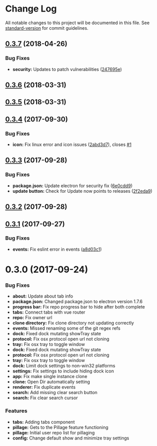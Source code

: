 # Change Log

All notable changes to this project will be documented in this file. See [standard-version](https://github.com/conventional-changelog/standard-version) for commit guidelines.

<a name="0.3.7"></a>
## [0.3.7](https://github.com/beepboopbangbang/githoard/compare/v0.3.6...v0.3.7) (2018-04-26)


### Bug Fixes

* **security:** Updates to patch vulnerabilities ([247695e](https://github.com/beepboopbangbang/githoard/commit/247695e))



<a name="0.3.6"></a>
## [0.3.6](https://github.com/beepboopbangbang/githoard/compare/v0.3.5...v0.3.6) (2018-03-31)



<a name="0.3.5"></a>
## [0.3.5](https://github.com/beepboopbangbang/githoard/compare/v0.3.4...v0.3.5) (2018-03-31)



<a name="0.3.4"></a>
## [0.3.4](https://github.com/beepboopbangbang/githoard/compare/v0.3.3...v0.3.4) (2017-09-30)


### Bug Fixes

* **icon:** Fix linux error and icon issues ([2abd3d7](https://github.com/beepboopbangbang/githoard/commit/2abd3d7)), closes [#1](https://github.com/beepboopbangbang/githoard/issues/1)



<a name="0.3.3"></a>
## [0.3.3](https://github.com/beepboopbangbang/githoard/compare/v0.3.2...v0.3.3) (2017-09-28)


### Bug Fixes

* **package.json:** Update electron for security fix ([6e0cdd9](https://github.com/beepboopbangbang/githoard/commit/6e0cdd9))
* **update button:** Check for Update now points to releases ([2f2eda9](https://github.com/beepboopbangbang/githoard/commit/2f2eda9))



<a name="0.3.2"></a>
## [0.3.2](https://github.com/beepboopbangbang/githoard/compare/v0.3.1...v0.3.2) (2017-09-28)



<a name="0.3.1"></a>
## [0.3.1](https://github.com/beepboopbangbang/githoard/compare/v0.3.0...v0.3.1) (2017-09-27)


### Bug Fixes

* **events:** Fix eslint error in events ([a8d03c1](https://github.com/beepboopbangbang/githoard/commit/a8d03c1))



<a name="0.3.0"></a>
# 0.3.0 (2017-09-24)

### Bug Fixes

* **about:** Update about tab info
* **package.json:** Changed package.json to electron version 1.7.6
* **progress bar:** Fix repo progress bar to hide after both complete
* **tabs:** Connect tabs with vue router
* **repo:** Fix owner url
* **clone directory:** Fix clone directory not updating correctly
* **events:** Missed renaming some of the git regex refs
* **dock:** Fixed dock mutating showTray state
* **protocol:** Fix osx protocol open url not cloning
* **tray:** Fix osx tray to toggle window
* **dock:** Fixed dock mutating showTray state
* **protocol:** Fix osx protocol open url not cloning
* **tray:** Fix osx tray to toggle window
* **dock:** Limit dock settings to non-win32 platforms
* **settings:** Fix settings to include hiding dock icon
* **app:** Fix make single instance clone
* **clone:** Open Dir automatically setting
* **renderer:** Fix duplicate events
* **search:** Add missing clear search button
* **search:** Fix clear search cursor


### Features

* **tabs:** Adding tabs component
* **pillage:** Gets to the Pillage feature functioning
* **pillage:** Initial user repo list for pillaging
* **config:** Change default show and minimize tray settings
